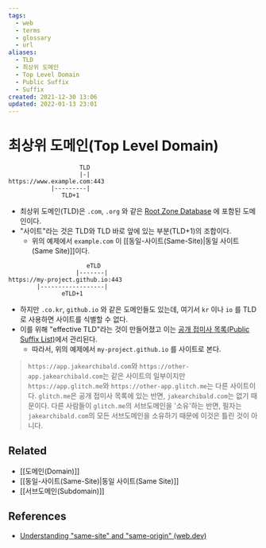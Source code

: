 ```yaml
---
tags:
  - web
  - terms
  - glossary
  - url
aliases:
  - TLD
  - 최상위 도메인
  - Top Level Domain
  - Public Suffix
  - Suffix
created: 2021-12-30 13:06
updated: 2022-01-13 23:01
---
```


# 최상위 도메인(Top Level Domain)

```
                    TLD
                    |-|
https://www.example.com:443
            |---------|
               TLD+1
```

- 최상위 도메인(TLD)은 `.com`, `.org` 와 같은 [Root Zone Database](https://www.iana.org/domains/root/db) 에 포함된 도메인이다.
- "사이트"라는 것은 TLD와 TLD 바로 앞에 있는 부분(TLD+1)의 조합이다.
  - 위의 예제에서 `example.com` 이 [[동일-사이트(Same-Site)|동일 사이트(Same Site)]]이다.

```
                      eTLD
                   |-------|
https://my-project.github.io:443
        |------------------|
               eTLD+1
```

- 하지만 `.co.kr`, `github.io` 와 같은 도메인들도 있는데, 여기서 `kr` 이나 `io` 를 TLD로 사용하면 사이트를 식별할 수 없다.
- 이를 위해 "effective TLD"라는 것이 만들어졌고 이는 [공개 접미사 목록(Public Suffix List)](https://publicsuffix.org/list/)에서 관리된다.
  - 따라서, 위의 예제에서 `my-project.github.io` 를 사이트로 본다.

> `https://app.jakearchibald.com`와 `https://other-app.jakearchibald.com`는 같은 사이트의 일부이지만 `https://app.glitch.me`와 `https://other-app.glitch.me`는 다른 사이트이다. `glitch.me`은 공개 접미사 목록에 있는 반면, `jakearchibald.com`는 없기 때문이다. 다른 사람들이 `glitch.me`의 서브도메인을 '소유'하는 반면, 필자는 `jakearchibald.com`의 모든 서브도메인을 소유하기 때문에 이것은 틀린 것이 아니다.

## Related

- [[도메인(Domain)]]
- [[동일-사이트(Same-Site)|동일 사이트(Same Site)]]
- [[서브도메인(Subdomain)]]

## References

- [Understanding "same-site" and "same-origin" (web.dev)](https://web.dev/same-site-same-origin/)
